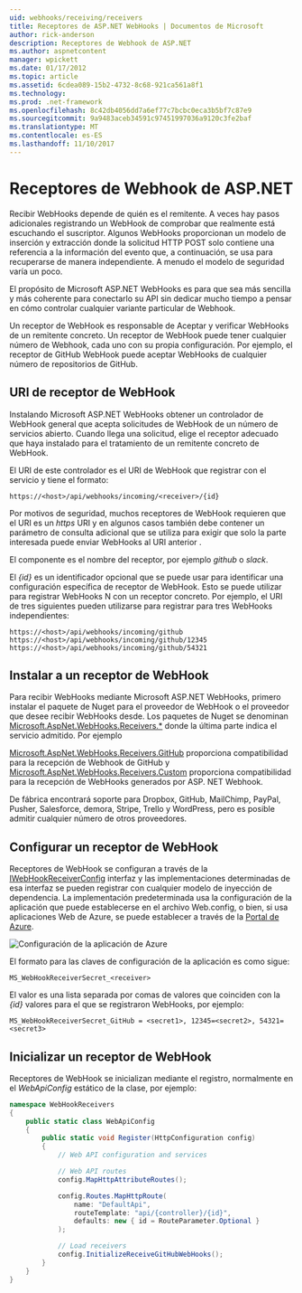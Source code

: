 ```yaml
---
uid: webhooks/receiving/receivers
title: Receptores de ASP.NET WebHooks | Documentos de Microsoft
author: rick-anderson
description: Receptores de Webhook de ASP.NET
ms.author: aspnetcontent
manager: wpickett
ms.date: 01/17/2012
ms.topic: article
ms.assetid: 6cdea089-15b2-4732-8c68-921ca561a8f1
ms.technology: 
ms.prod: .net-framework
ms.openlocfilehash: 8c42db4056dd7a6ef77c7bcbc0eca3b5bf7c87e9
ms.sourcegitcommit: 9a9483aceb34591c97451997036a9120c3fe2baf
ms.translationtype: MT
ms.contentlocale: es-ES
ms.lasthandoff: 11/10/2017
---
```

# <a name="aspnet-webhooks-receivers"></a>Receptores de Webhook de ASP.NET

Recibir WebHooks depende de quién es el remitente. A veces hay pasos adicionales registrando un WebHook de comprobar que realmente está escuchando el suscriptor. Algunos WebHooks proporcionan un modelo de inserción y extracción donde la solicitud HTTP POST solo contiene una referencia a la información del evento que, a continuación, se usa para recuperarse de manera independiente. A menudo el modelo de seguridad varía un poco.

El propósito de Microsoft ASP.NET WebHooks es para que sea más sencilla y más coherente para conectarlo su API sin dedicar mucho tiempo a pensar en cómo controlar cualquier variante particular de Webhook.

Un receptor de WebHook es responsable de Aceptar y verificar WebHooks de un remitente concreto. Un receptor de WebHook puede tener cualquier número de Webhook, cada uno con su propia configuración. Por ejemplo, el receptor de GitHub WebHook puede aceptar WebHooks de cualquier número de repositorios de GitHub.

## <a name="webhook-receiver-uris"></a>URI de receptor de WebHook

Instalando Microsoft ASP.NET WebHooks obtener un controlador de WebHook general que acepta solicitudes de WebHook de un número de servicios abierto. Cuando llega una solicitud, elige el receptor adecuado que haya instalado para el tratamiento de un remitente concreto de WebHook.

El URI de este controlador es el URI de WebHook que registrar con el servicio y tiene el formato:

```
https://<host>/api/webhooks/incoming/<receiver>/{id}
```

Por motivos de seguridad, muchos receptores de WebHook requieren que el URI es un *https* URI y en algunos casos también debe contener un parámetro de consulta adicional que se utiliza para exigir que solo la parte interesada puede enviar WebHooks al URI anterior .

El  *<receiver>*  componente es el nombre del receptor, por ejemplo *github* o *slack*.

El *{id}* es un identificador opcional que se puede usar para identificar una configuración específica de receptor de WebHook. Esto se puede utilizar para registrar WebHooks N con un receptor concreto. Por ejemplo, el URI de tres siguientes pueden utilizarse para registrar para tres WebHooks independientes:

```
https://<host>/api/webhooks/incoming/github
https://<host>/api/webhooks/incoming/github/12345
https://<host>/api/webhooks/incoming/github/54321
```

## <a name="installing-a-webhook-receiver"></a>Instalar a un receptor de WebHook

Para recibir WebHooks mediante Microsoft ASP.NET WebHooks, primero instalar el paquete de Nuget para el proveedor de WebHook o el proveedor que desee recibir WebHooks desde. Los paquetes de Nuget se denominan [Microsoft.AspNet.WebHooks.Receivers.*](https://www.nuget.org/packages?q=Microsoft.AspNet.WebHooks.Receivers) donde la última parte indica el servicio admitido. Por ejemplo

[Microsoft.AspNet.WebHooks.Receivers.GitHub](https://www.nuget.org/packages?q=Microsoft.AspNet.WebHooks.Receivers.GitHub) proporciona compatibilidad para la recepción de Webhook de GitHub y [Microsoft.AspNet.WebHooks.Receivers.Custom](https://www.nuget.org/packages?q=Microsoft.AspNet.WebHooks.Receivers.Custom) proporciona compatibilidad para la recepción de WebHooks generados por ASP. NET Webhook.

De fábrica encontrará soporte para Dropbox, GitHub, MailChimp, PayPal, Pusher, Salesforce, demora, Stripe, Trello y WordPress, pero es posible admitir cualquier número de otros proveedores.

## <a name="configuring-a-webhook-receiver"></a>Configurar un receptor de WebHook

Receptores de WebHook se configuran a través de la [IWebHookReceiverConfig](https://github.com/aspnet/WebHooks/blob/master/src/Microsoft.AspNet.WebHooks.Receivers/WebHooks/IWebHookReceiverConfig.cs) interfaz y las implementaciones determinadas de esa interfaz se pueden registrar con cualquier modelo de inyección de dependencia. La implementación predeterminada usa la configuración de la aplicación que puede establecerse en el archivo Web.config, o bien, si usa aplicaciones Web de Azure, se puede establecer a través de la [Portal de Azure](https://portal.azure.com/).

![Configuración de la aplicación de Azure](_static/AzureAppSettings.png)

El formato para las claves de configuración de la aplicación es como sigue:

```
MS_WebHookReceiverSecret_<receiver>
```

El valor es una lista separada por comas de valores que coinciden con la *{id}* valores para el que se registraron WebHooks, por ejemplo:

```
MS_WebHookReceiverSecret_GitHub = <secret1>, 12345=<secret2>, 54321=<secret3>
```

## <a name="initializing-a-webhook-receiver"></a>Inicializar un receptor de WebHook

Receptores de WebHook se inicializan mediante el registro, normalmente en el *WebApiConfig* estático de la clase, por ejemplo:

```csharp
namespace WebHookReceivers
{
    public static class WebApiConfig
    {
        public static void Register(HttpConfiguration config)
        {
            // Web API configuration and services

            // Web API routes
            config.MapHttpAttributeRoutes();

            config.Routes.MapHttpRoute(
                name: "DefaultApi",
                routeTemplate: "api/{controller}/{id}",
                defaults: new { id = RouteParameter.Optional }
            );

            // Load receivers
            config.InitializeReceiveGitHubWebHooks();
        }
    }
}
```
